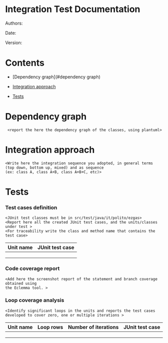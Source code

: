 # Integration Test Documentation

Authors:

Date:

Version:

# Contents

- [Dependency graph](#dependency graph)

- [Integration approach](#integration)

- [Tests](#tests)


# Dependency graph 

     <report the here the dependency graph of the classes, using plantuml>
     
# Integration approach

    <Write here the integration sequence you adopted, in general terms (top down, bottom up, mixed) and as sequence
    (ex: class A, class A+B, class A+B+C, etc)>



#  Tests

### Test cases definition
    
    <JUnit test classes must be in src/test/java/it/polito/ezgas>
    <Report here all the created JUnit test cases, and the units/classes under test >
    <For traceability write the class and method name that contains the test case>


| Unit name | JUnit test case |
|--|--|
|||
|||
||||

### Code coverage report

    <Add here the screenshot report of the statement and branch coverage obtained using
    the Eclemma tool. >


### Loop coverage analysis

    <Identify significant loops in the units and reports the test cases
    developed to cover zero, one or multiple iterations >

|Unit name | Loop rows | Number of iterations | JUnit test case |
|---|---|---|---|
|||||
|||||
||||||



